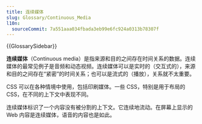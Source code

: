 ```yaml
---
title: 连续媒体
slug: Glossary/Continuous_Media
l10n:
  sourceCommit: 7a551aaa034fbada3eb99e6fc924a0313b78307f
---
```


{{GlossarySidebar}}

**连续媒体**（Continuous media）是指来源和目的之间存在时间关系的数据。连续媒体的最常见例子是音频和动态视频。连续媒体可以是实时的（交互式的），来源和目的之间存在“紧密”的时间关系；也可以是流式的（播放），关系就不太重要。

CSS 可以在各种情境中使用，包括印刷媒体。一些 CSS，特别是用于布局的 CSS，在不同的上下文中表现不同。

连续媒体标识了一个内容没有被分割的上下文。它连续地流动。在屏幕上显示的 Web 内容是连续媒体，语音的内容也是如此。
